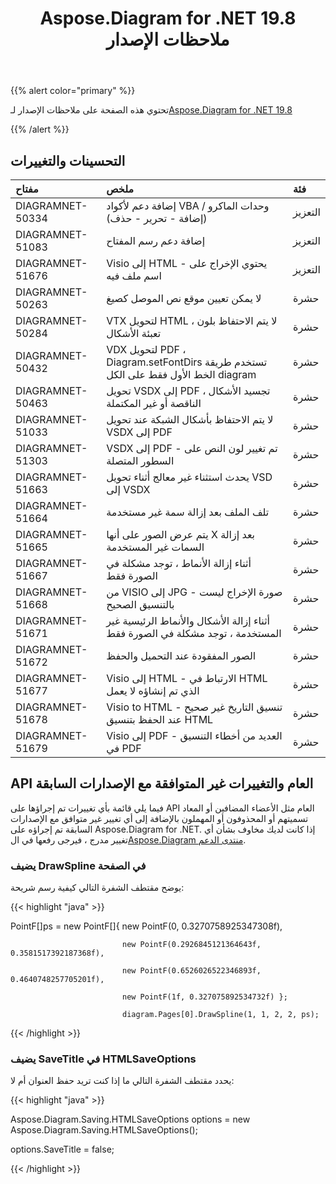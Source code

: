 ﻿---
title: Aspose.Diagram for .NET 19.8 ملاحظات الإصدار
type: docs
weight: 50
url: /ar/net/aspose-diagram-for-net-19-8-release-notes/
---
{{% alert color="primary" %}} 

تحتوي هذه الصفحة على ملاحظات الإصدار لـ[Aspose.Diagram for .NET 19.8](https://www.nuget.org/packages/Aspose.Diagram/19.8.0)

{{% /alert %}} 
## **التحسينات والتغييرات**

|**مفتاح**|**ملخص**|**فئة**|
|:- |:- |:- |
|DIAGRAMNET-50334|إضافة دعم لأكواد VBA / وحدات الماكرو (إضافة - تحرير - حذف)|التعزيز|
|DIAGRAMNET-51083|إضافة دعم رسم المفتاح|التعزيز|
|DIAGRAMNET-51676|Visio إلى HTML - يحتوي الإخراج على اسم ملف فيه|التعزيز|
|DIAGRAMNET-50263|لا يمكن تعيين موقع نص الموصل كصيغ|حشرة|
|DIAGRAMNET-50284|VTX لتحويل HTML ، لا يتم الاحتفاظ بلون تعبئة الأشكال|حشرة|
|DIAGRAMNET-50432|VDX لتحويل PDF ، Diagram.setFontDirs تستخدم طريقة الخط الأول فقط على الكل diagram|حشرة|
|DIAGRAMNET-50463|تحويل VSDX إلى PDF ، تجسيد الأشكال الناقصة أو غير المكتملة|حشرة|
|DIAGRAMNET-51033|لا يتم الاحتفاظ بأشكال الشبكة عند تحويل VSDX إلى PDF|حشرة|
|DIAGRAMNET-51303|VSDX إلى PDF - تم تغيير لون النص على السطور المتصلة|حشرة|
|DIAGRAMNET-51663|يحدث استثناء غير معالج أثناء تحويل VSD إلى VSDX|حشرة|
|DIAGRAMNET-51664|تلف الملف بعد إزالة سمة غير مستخدمة|حشرة|
|DIAGRAMNET-51665|يتم عرض الصور على أنها X بعد إزالة السمات غير المستخدمة|حشرة|
|DIAGRAMNET-51667|أثناء إزالة الأنماط ، توجد مشكلة في الصورة فقط|حشرة|
|DIAGRAMNET-51668|من VISIO إلى JPG - صورة الإخراج ليست بالتنسيق الصحيح|حشرة|
|DIAGRAMNET-51671|أثناء إزالة الأشكال والأنماط الرئيسية غير المستخدمة ، توجد مشكلة في الصورة فقط|حشرة|
|DIAGRAMNET-51672|الصور المفقودة عند التحميل والحفظ|حشرة|
|DIAGRAMNET-51677|Visio إلى HTML - الارتباط في HTML الذي تم إنشاؤه لا يعمل|حشرة|
|DIAGRAMNET-51678|Visio to HTML - تنسيق التاريخ غير صحيح عند الحفظ بتنسيق HTML|حشرة|
|DIAGRAMNET-51679|Visio إلى PDF - العديد من أخطاء التنسيق في PDF|حشرة|
## **API العام والتغييرات غير المتوافقة مع الإصدارات السابقة**
فيما يلي قائمة بأي تغييرات تم إجراؤها على API العام مثل الأعضاء المضافين أو المعاد تسميتهم أو المحذوفون أو المهملون بالإضافة إلى أي تغيير غير متوافق مع الإصدارات السابقة تم إجراؤه على Aspose.Diagram for .NET. إذا كانت لديك مخاوف بشأن أي تغيير مدرج ، فيرجى رفعها في ال[Aspose.Diagram منتدى الدعم](https://forum.aspose.com/c/diagram/17).
### **يضيف DrawSpline في الصفحة**
يوضح مقتطف الشفرة التالي كيفية رسم شريحة:

{{< highlight "java" >}}

 PointF[]ps = new PointF[]{ new PointF(0, 0.3270758925347308f), 

                             new PointF(0.2926845121364643f, 0.3581517392187368f), 

                             new PointF(0.6526026522346893f, 0.4640748257705201f), 

                             new PointF(1f, 0.327075892534732f) };

                             diagram.Pages[0].DrawSpline(1, 1, 2, 2, ps);

{{< /highlight >}}
### **يضيف SaveTitle في HTMLSaveOptions**
يحدد مقتطف الشفرة التالي ما إذا كنت تريد حفظ العنوان أم لا:

{{< highlight "java" >}}

 Aspose.Diagram.Saving.HTMLSaveOptions options = new Aspose.Diagram.Saving.HTMLSaveOptions();

options.SaveTitle = false;

{{< /highlight >}}




